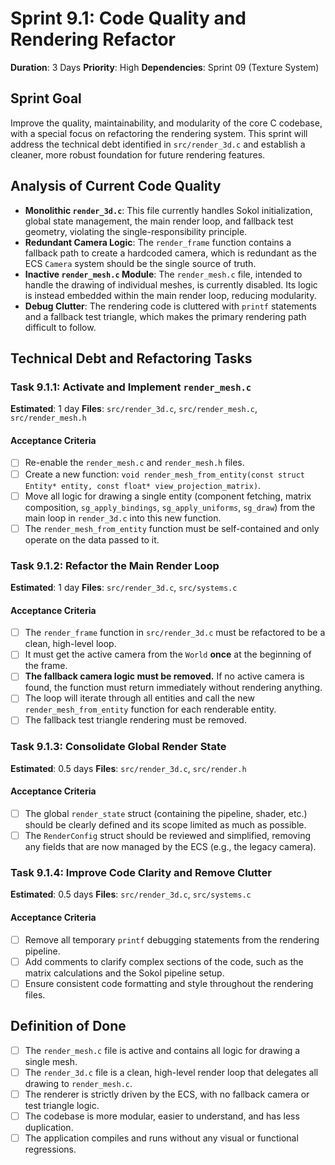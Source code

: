 
# Sprint 9.1: Code Quality and Rendering Refactor

**Duration**: 3 Days
**Priority**: High
**Dependencies**: Sprint 09 (Texture System)

## Sprint Goal
Improve the quality, maintainability, and modularity of the core C codebase, with a special focus on refactoring the rendering system. This sprint will address the technical debt identified in `src/render_3d.c` and establish a cleaner, more robust foundation for future rendering features.

## Analysis of Current Code Quality
- **Monolithic `render_3d.c`**: This file currently handles Sokol initialization, global state management, the main render loop, and fallback test geometry, violating the single-responsibility principle.
- **Redundant Camera Logic**: The `render_frame` function contains a fallback path to create a hardcoded camera, which is redundant as the ECS `Camera` system should be the single source of truth.
- **Inactive `render_mesh.c` Module**: The `render_mesh.c` file, intended to handle the drawing of individual meshes, is currently disabled. Its logic is instead embedded within the main render loop, reducing modularity.
- **Debug Clutter**: The rendering code is cluttered with `printf` statements and a fallback test triangle, which makes the primary rendering path difficult to follow.

## Technical Debt and Refactoring Tasks

### Task 9.1.1: Activate and Implement `render_mesh.c`
**Estimated**: 1 day
**Files**: `src/render_3d.c`, `src/render_mesh.c`, `src/render_mesh.h`

#### Acceptance Criteria
- [ ] Re-enable the `render_mesh.c` and `render_mesh.h` files.
- [ ] Create a new function: `void render_mesh_from_entity(const struct Entity* entity, const float* view_projection_matrix)`.
- [ ] Move all logic for drawing a single entity (component fetching, matrix composition, `sg_apply_bindings`, `sg_apply_uniforms`, `sg_draw`) from the main loop in `render_3d.c` into this new function.
- [ ] The `render_mesh_from_entity` function must be self-contained and only operate on the data passed to it.

### Task 9.1.2: Refactor the Main Render Loop
**Estimated**: 1 day
**Files**: `src/render_3d.c`, `src/systems.c`

#### Acceptance Criteria
- [ ] The `render_frame` function in `src/render_3d.c` must be refactored to be a clean, high-level loop.
- [ ] It must get the active camera from the `World` **once** at the beginning of the frame.
- [ ] **The fallback camera logic must be removed.** If no active camera is found, the function must return immediately without rendering anything.
- [ ] The loop will iterate through all entities and call the new `render_mesh_from_entity` function for each renderable entity.
- [ ] The fallback test triangle rendering must be removed.

### Task 9.1.3: Consolidate Global Render State
**Estimated**: 0.5 days
**Files**: `src/render_3d.c`, `src/render.h`

#### Acceptance Criteria
- [ ] The global `render_state` struct (containing the pipeline, shader, etc.) should be clearly defined and its scope limited as much as possible.
- [ ] The `RenderConfig` struct should be reviewed and simplified, removing any fields that are now managed by the ECS (e.g., the legacy camera).

### Task 9.1.4: Improve Code Clarity and Remove Clutter
**Estimated**: 0.5 days
**Files**: `src/render_3d.c`, `src/systems.c`

#### Acceptance Criteria
- [ ] Remove all temporary `printf` debugging statements from the rendering pipeline.
- [ ] Add comments to clarify complex sections of the code, such as the matrix calculations and the Sokol pipeline setup.
- [ ] Ensure consistent code formatting and style throughout the rendering files.

## Definition of Done
- [ ] The `render_mesh.c` file is active and contains all logic for drawing a single mesh.
- [ ] The `render_3d.c` file is a clean, high-level render loop that delegates all drawing to `render_mesh.c`.
- [ ] The renderer is strictly driven by the ECS, with no fallback camera or test triangle logic.
- [ ] The codebase is more modular, easier to understand, and has less duplication.
- [ ] The application compiles and runs without any visual or functional regressions.

